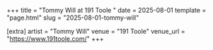 +++
title = "Tommy Will at 191 Toole "
date = 2025-08-01
template = "page.html"
slug = "2025-08-01-tommy-will"

[extra]
artist = "Tommy Will"
venue = "191 Toole"
venue_url = "https://www.191toole.com/"
+++
